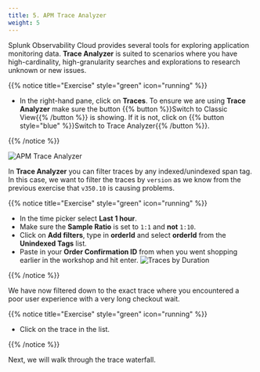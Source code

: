 ```yaml
---
title: 5. APM Trace Analyzer
weight: 5
---
```


Splunk Observability Cloud provides several tools for exploring application monitoring data. **Trace Analyzer** is suited to scenarios where you have high-cardinality, high-granularity searches and explorations to research unknown or new issues.

{{% notice title="Exercise" style="green" icon="running" %}}

* In the right-hand pane, click on **Traces**. To ensure we are using **Trace Analyzer** make sure the button {{% button %}}Switch to Classic View{{% /button %}} is showing. If it is not, click on {{% button style="blue" %}}Switch to Trace Analyzer{{% /button %}}.

{{% /notice %}}

![APM Trace Analyzer](../images/apm-trace-analyzer.png)

In **Trace Analyzer** you can filter traces by any indexed/unindexed span tag. In this case, we want to filter the traces by `version` as we know from the previous exercise that `v350.10` is causing problems.

{{% notice title="Exercise" style="green" icon="running" %}}

* In the time picker select **Last 1 hour**.
* Make sure the **Sample Ratio** is set to `1:1` and **not** `1:10`.
* Click on **Add filters**, type in **orderId** and select **orderId** from the **Unindexed Tags** list.
* Paste in your **Order Confirmation ID** from when you went shopping earlier in the workshop and hit enter.
  ![Traces by Duration](../images/apm-trace-by-duration.png)

{{% /notice %}}

We have now filtered down to the exact trace where you encountered a poor user experience with a very long checkout wait.

{{% notice title="Exercise" style="green" icon="running" %}}

* Click on the trace in the list.

{{% /notice %}}

Next, we will walk through the trace waterfall.
